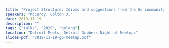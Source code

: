 ```yaml
---
title: "Project Structure: Idioms and suggestions from the Go community"
speakers: "McCurdy, Colton J."
date: 2019-11-19
description: ""
tags: ["talks", "2019", "golang"]
location: "Detroit Meets, Detroit Gophers Night of Meetups"
slides-pdf: "2019-11-19-go-meetup.pdf"
---
```

